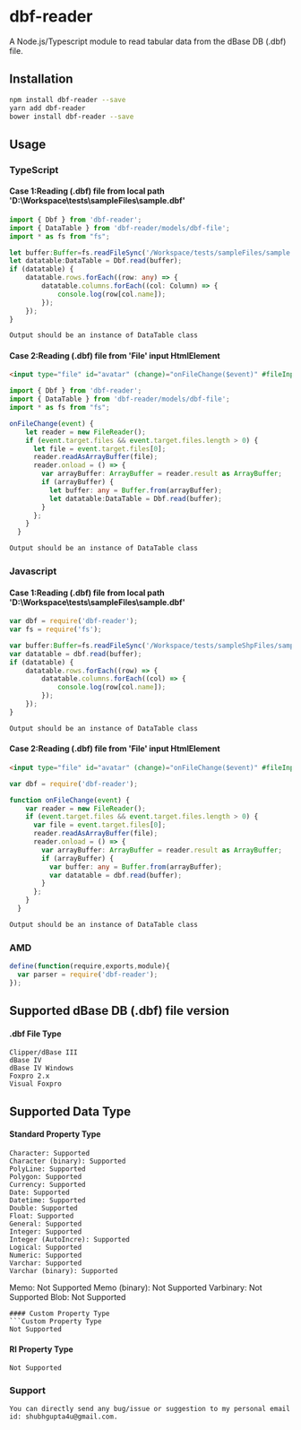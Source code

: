# dbf-reader
A Node.js/Typescript module to read tabular data from the dBase DB (.dbf) file.
## Installation 
```sh
npm install dbf-reader --save
yarn add dbf-reader
bower install dbf-reader --save
```
## Usage 
### TypeScript
#### Case 1:Reading (.dbf) file from local path 'D:\Workspace\tests\sampleFiles\sample.dbf'
```typescript
import { Dbf } from 'dbf-reader';
import { DataTable } from 'dbf-reader/models/dbf-file';
import * as fs from "fs";

let buffer:Buffer=fs.readFileSync('/Workspace/tests/sampleFiles/sample.dbf')
let datatable:DataTable = Dbf.read(buffer);
if (datatable) {
    datatable.rows.forEach((row: any) => {
        datatable.columns.forEach((col: Column) => {
            console.log(row[col.name]);
        });
    });
}
```
```sh
Output should be an instance of DataTable class
```
#### Case 2:Reading (.dbf) file from 'File' input HtmlElement
```html
<input type="file" id="avatar" (change)="onFileChange($event)" #fileInput>
```
```typescript
import { Dbf } from 'dbf-reader';
import { DataTable } from 'dbf-reader/models/dbf-file';
import * as fs from "fs";

onFileChange(event) {
    let reader = new FileReader();
    if (event.target.files && event.target.files.length > 0) {
      let file = event.target.files[0];
      reader.readAsArrayBuffer(file);
      reader.onload = () => {
        var arrayBuffer: ArrayBuffer = reader.result as ArrayBuffer;
        if (arrayBuffer) {
          let buffer: any = Buffer.from(arrayBuffer);
          let datatable:DataTable = Dbf.read(buffer);
        }
      };
    }
  }
```
```sh
Output should be an instance of DataTable class
```
### Javascript
#### Case 1:Reading (.dbf) file from local path 'D:\Workspace\tests\sampleFiles\sample.dbf'
```javascript
var dbf = require('dbf-reader');
var fs = require('fs');

var buffer:Buffer=fs.readFileSync('/Workspace/tests/sampleShpFiles/sample2-line.shp')
var datatable = dbf.read(buffer);
if (datatable) {
    datatable.rows.forEach((row) => {
        datatable.columns.forEach((col) => {
            console.log(row[col.name]);
        });
    });
}
```
```sh
Output should be an instance of DataTable class
```
#### Case 2:Reading (.dbf) file from 'File' input HtmlElement
```html
<input type="file" id="avatar" (change)="onFileChange($event)" #fileInput>
```
```typescript
var dbf = require('dbf-reader');

function onFileChange(event) {
    var reader = new FileReader();
    if (event.target.files && event.target.files.length > 0) {
      var file = event.target.files[0];
      reader.readAsArrayBuffer(file);
      reader.onload = () => {
        var arrayBuffer: ArrayBuffer = reader.result as ArrayBuffer;
        if (arrayBuffer) {
          var buffer: any = Buffer.from(arrayBuffer);
          var datatable = dbf.read(buffer);
        }
      };
    }
  }
```
```sh
Output should be an instance of DataTable class
```
### AMD
```javascript
define(function(require,exports,module){
  var parser = require('dbf-reader');
});
```
## Supported dBase DB (.dbf) file version
#### .dbf File Type
```.dbf File Type
Clipper/dBase III
dBase IV
dBase IV Windows
Foxpro 2.x
Visual Foxpro
```
## Supported Data Type
#### Standard Property Type
```Standard Property Type
Character: Supported
Character (binary): Supported
PolyLine: Supported
Polygon: Supported
Currency: Supported
Date: Supported
Datetime: Supported
Double: Supported
Float: Supported
General: Supported
Integer: Supported
Integer (AutoIncre): Supported
Logical: Supported
Numeric: Supported
Varchar: Supported
Varchar (binary): Supported
```
Memo: Not Supported
Memo (binary): Not Supported
Varbinary: Not Supported
Blob: Not Supported
```
#### Custom Property Type
```Custom Property Type
Not Supported
```
#### RI Property Type
```RI Property Type
Not Supported
```
### Support
```Bug or Suggestion Reporting
You can directly send any bug/issue or suggestion to my personal email id: shubhgupta4u@gmail.com.
```